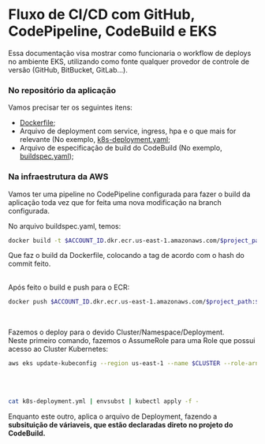 
# Fluxo de CI/CD com GitHub, CodePipeline, CodeBuild e EKS

Essa documentação visa mostrar como funcionaria o workflow de deploys no ambiente EKS, utilizando como fonte qualquer provedor de controle de versão (GitHub, BitBucket, GitLab...).

### No repositório da aplicação
Vamos precisar ter os seguintes itens:
* [Dockerfile](Dockerfile);
* Arquivo de deployment com service, ingress, hpa e o que mais for relevante (No exemplo, [k8s-deployment.yaml](k8s-deployment.yaml);
* Arquivo de especificação de build do CodeBuild (No exemplo, [buildspec.yaml](buildspec.yaml));

### Na infraestrutura da AWS
Vamos ter uma pipeline no CodePipeline configurada para fazer o build da aplicação toda vez que for feita uma nova modificação na branch configurada.<br />

No arquivo buildspec.yaml, temos:<br />
```bash
docker build -t $ACCOUNT_ID.dkr.ecr.us-east-1.amazonaws.com/$project_path:$VERSION --build-arg ACCOUNT_ID=$ACCOUNT_ID .
```
Que faz o build da Dockerfile, colocando a tag de acordo com o hash do commit feito.
<br />
<br />

Após feito o build e push para o ECR:
```bash
docker push $ACCOUNT_ID.dkr.ecr.us-east-1.amazonaws.com/$project_path:$VERSION
```
<br />

Fazemos o deploy para o devido Cluster/Namespace/Deployment.<br />
Neste primeiro comando, fazemos o AssumeRole para uma Role que possui acesso ao Cluster Kubernetes:
```bash
aws eks update-kubeconfig --region us-east-1 --name $CLUSTER --role-arn arn:aws:iam::$ACCOUNT_ID:role/EksCodeBuildkubectlRole
```
<br />
<br />

```bash
cat k8s-deployment.yml | envsubst | kubectl apply -f -
```

Enquanto este outro, aplica o arquivo de Deployment, fazendo a <b>subsituição de váriaveis, que estão declaradas direto no projeto do CodeBuild<b/>.